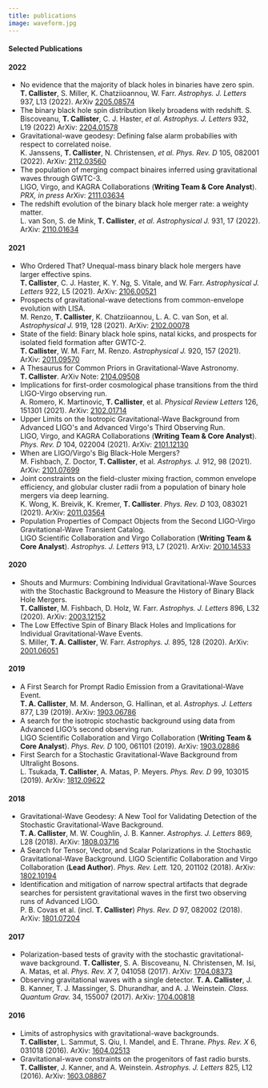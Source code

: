 ```yaml
---
title: publications
image: waveform.jpg 
---
```


<h4>Selected Publications</h4>

<h4>2022</h4>
<ul class="alt">
    <li>
    No evidence that the majority of black holes in binaries have zero spin.
    <b>T. Callister</b>, S. Miller, K. Chatziioannou, W. Farr.
    <i>Astrophys. J. Letters</i> 937, L13 (2022).
    ArXiv <a href="https://arxiv.org/abs/2205.08574">2205.08574</a>
    </li>
    <li>
    The binary black hole spin distribution likely broadens with redshift.
    S. Biscoveanu, <b>T. Callister</b>, C. J. Haster, <i>et al.</i>
    <i>Astrophys. J. Letters</i> 932, L19 (2022)
    ArXiv: <a href="https://arxiv.org/abs/2204.01578">2204.01578</a>
    </li>
    <li>
    Gravitational-wave geodesy: Defining false alarm probabilies with respect to correlated noise.<br>
    K. Janssens, <b>T. Callister</b>, N. Christensen, <i>et al.</i>
    <i>Phys. Rev. D</i> 105, 082001 (2022).
    ArXiv: <a href="https://arxiv.org/abs/2112.03560">2112.03560</a>
    </li>
    <li>
    The population of merging compact binaires inferred using gravitational waves through GWTC-3.<br>
    LIGO, Virgo, and KAGRA Collaborations (<b>Writing Team & Core Analyst</b>).
    <i>PRX, in press</i>
    ArXiv: <a href="https://arxiv.org/abs/2111.03634">2111.03634</a>
    </li>
    <li>
    The redshift evolution of the binary black hole merger rate: a weighty matter.<br>
    L. van Son, S. de Mink, <b> T. Callister</b>, <i> et al.</i>
    <i>Astrophysical J.</i> 931, 17 (2022).
    ArXiv: <a href="https://arxiv.org/abs/2110.01634">2110.01634</a>
    </li>
</ul>

<h4>2021</h4>
<ul class="alt">
    <li>
    Who Ordered That? Unequal-mass binary black hole mergers have larger effective spins.<br>
    <b>T. Callister</b>, C. J. Haster, K. Y. Ng, S. Vitale, and W. Farr.
    <i>Astrophysical J. Letters</i> 922, L5 (2021).
    ArXiv: <a href="https://arxiv.org/abs/2106.00521">2106.00521</a>
    </li>
    <li>
    Prospects of gravitational-wave detections from common-envelope evolution with LISA.<br>
    M. Renzo, <b>T. Callister</b>, K. Chatziioannou, L. A. C. van Son, et al.
    <i>Astrophysical J.</i> 919, 128 (2021).
    ArXiv: <a href="https://arxiv.org/abs/2102.00078">2102.00078</a>
    </li>
    <li>
    State of the field: Binary black hole spins, natal kicks, and prospects for isolated field formation after GWTC-2.<br>
    <b>T. Callister</b>, W. M. Farr, M. Renzo.
    <i>Astrophysical J.</i> 920, 157 (2021).
    ArXiv: <a href="https://arxiv.org/abs/2011.0957">2011.09570</a>
    </li>
    <li>
    A Thesaurus for Common Priors in Gravitational-Wave Astronomy.<br>
    <b>T. Callister</b>. ArXiv Note: <a href="https://arxiv.org/abs/2104.09508">2104.09508</a>
    </li>
    <li>
    Implications for first-order cosmological phase transitions from the third LIGO-Virgo observing run.<br>
    A. Romero, K. Martinovic, <b>T. Callister</b>, et al.
    <i>Physical Review Letters</i> 126, 151301 (2021).
    ArXiv: <a href="https://arxiv.org/abs/2102.01714">2102.01714</a>
    </li>
    <li>
    Upper Limits on the Isotropic Gravitational-Wave Background from Advanced LIGO's and Advanced Virgo's Third Observing Run.<br>
    LIGO, Virgo, and KAGRA Collaborations (<b>Writing Team & Core Analyst</b>).
    <i>Phys. Rev. D</i> 104, 022004 (2021).
    ArXiv: <a href="https://arxiv.org/abs/2101.12130">2101.12130</a>
    </li>
    <li>
    When are LIGO/Virgo's Big Black-Hole Mergers?<br>
    M. Fishbach, Z. Doctor, <b>T. Callister</b>, et al.
    <i>Astrophys. J.</i> 912, 98 (2021).
    ArXiv: <a href="https://arxiv.org/abs/2101.07699">2101.07699</a>
    </li>
    <li>
    Joint constraints on the field-cluster mixing fraction, common envelope efficiency, and globular cluster radii from a population of binary hole mergers via deep learning.<br>
    K. Wong, K. Breivik, K. Kremer, <b>T. Callister</b>.
    <i>Phys. Rev. D</i> 103, 083021 (2021).
    ArXiv: <a href="https://arxiv.org/abs/2011.03564">2011.03564</a>
    </li>
    <li>
    Population Properties of Compact Objects from the Second LIGO-Virgo Gravitational-Wave Transient Catalog.<br>
    LIGO Scientific Collaboration and Virgo Collaboration (<b>Writing Team & Core Analyst</b>).
    <i>Astrophys. J. Letters</i> 913, L7 (2021).
    ArXiv: <a href="https://arxiv.org/abs/2010.14533">2010.14533</a>
    </li>
</ul>

<h4>2020</h4>
<ul class="alt">
    <li>
    Shouts and Murmurs: Combining Individual Gravitational-Wave Sources with the Stochastic Background to Measure the History of Binary Black Hole Mergers.<br>
    <b>T. Callister</b>, M. Fishbach, D. Holz, W. Farr.
    <i>Astrophys. J. Letters</i> 896, L32 (2020).
    ArXiv: <a href="https://arxiv.org/abs/2003.12152">2003.12152</a>
    </li>
    <li>
    The Low Effective Spin of Binary Black Holes and Implications for Individual Gravitational-Wave Events.<br>
    S. Miller, <b>T. A. Callister</b>, W. Farr.
    <i>Astrophys. J.</i> 895, 128 (2020).
    ArXiv: <a href="https://arxiv.org/abs/2001.06051">2001.06051</a>
    </li>
</ul>

<h4>2019</h4>
<ul class="alt">
    <li>
    A First Search for Prompt Radio Emission from a Gravitational-Wave Event.<br>
    <b>T. A. Callister</b>, M. M. Anderson, G. Hallinan, et al. 
    <i>Astrophys. J. Letters</i> 877, L39 (2019).
    ArXiv: <a href="https://arxiv.org/abs/1903.06786">1903.06786</a>
    </li>
    <li>
    A search for the isotropic stochastic background using data from Advanced LIGO’s second observing run.<br> 
    LIGO Scientific Collaboration and Virgo Collaboration (<b>Writing Team & Core Analyst</b>). 
    <i>Phys. Rev. D</i> 100, 061101 (2019).
    ArXiv: <a href="https://arxiv.org/abs/1903.02886">1903.02886</a>
    </li>
    <li>
    First Search for a Stochastic Gravitational-Wave Background from Ultralight Bosons.<br>
    L. Tsukada, <b>T. Callister</b>, A. Matas, P. Meyers.
    <i>Phys. Rev. D</i> 99, 103015 (2019).
    ArXiv: <a href="https://arxiv.org/abs/1812.09622">1812.09622</a>
    </li>
</ul>

<h4>2018</h4>
<ul class="alt">
    <li>
    Gravitational-Wave Geodesy: A New Tool for Validating Detection of the Stochastic Gravitational-Wave Background.<br>
    <b>T. A. Callister</b>, M. W. Coughlin, J. B. Kanner.
    <i>Astrophys. J. Letters</i> 869, L28 (2018).
    ArXiv: <a href="https://arxiv.org/abs/1808.03716">1808.03716</a>
    </li>
    <li>
    A Search for Tensor, Vector, and Scalar Polarizations in the Stochastic Gravitational-Wave Background. 
    LIGO Scientific Collaboration and Virgo Collaboration (<b>Lead Author</b>).
    <i>Phys. Rev. Lett.</i> 120, 201102 (2018).
    ArXiv: <a href="https://arxiv.org/abs/1802.10194">1802.10194</a>
    </li>
    <li>
    Identification and mitigation of narrow spectral artifacts that degrade searches for persistent gravitational waves in the first two observing runs of Advanced LIGO.<br>
    P. B. Covas et al. (incl. <b>T. Callister</b>)
    <i>Phys. Rev. D</i> 97, 082002 (2018).
    ArXiv: <a href="https://arxiv.org/abs/1801.07204">1801.07204</a>
    </li>
</ul>

<h4>2017</h4>
<ul class="alt">
    <li>
    Polarization-based tests of gravity with the stochastic gravitational-wave background. 
    <b>T. Callister</b>, S. A. Biscoveanu, N. Christensen, M. Isi, A. Matas, et al.
    <i>Phys. Rev. X</i> 7, 041058 (2017).
    ArXiv: <a href="https://arxiv.org/abs/1704.08373">1704.08373</a>
    </li>
    <li>
    Observing gravitational waves with a single detector.
    <b>T. A. Callister</b>, J. B. Kanner, T. J. Massinger, S. Dhurandhar, and A. J. Weinstein.
    <i>Class. Quantum Grav.</i> 34, 155007 (2017).
    ArXiv: <a href="https://arxiv.org/abs/1704.00818">1704.00818</a>
    </li>
</ul>

<h4>2016</h4>
<ul class="alt">
    <li>
    Limits of astrophysics with gravitational-wave backgrounds.<br>
    <b>T. Callister</b>, L. Sammut, S. Qiu, I. Mandel, and E. Thrane.
    <i>Phys. Rev. X</i> 6, 031018 (2016).
    ArXiv: <a href="https://arxiv.org/abs/1604.02513">1604.02513</a>
    </li>
    <li>
    Gravitational-wave constraints on the progenitors of fast radio bursts.<br>
    <b>T. Callister</b>, J. Kanner, and A. Weinstein.
    <i>Astrophys. J. Letters</i> 825, L12 (2016).
    ArXiv: <a href="https://arxiv.org/abs/1603.08867">1603.08867</a>
    </li>
</ul>
